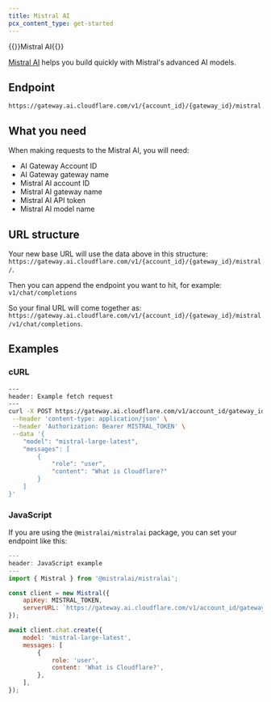 ```yaml
---
title: Mistral AI
pcx_content_type: get-started
---
```


{{<heading-pill style="beta">}}Mistral AI{{</heading-pill>}}

[Mistral AI](https://mistral.ai) helps you build quickly with Mistral's advanced AI models.

## Endpoint

`https://gateway.ai.cloudflare.com/v1/{account_id}/{gateway_id}/mistral`

## What you need

When making requests to the Mistral AI, you will need:

- AI Gateway Account ID
- AI Gateway gateway name
- Mistral AI account ID
- Mistral AI gateway name
- Mistral AI API token
- Mistral AI model name

## URL structure

Your new base URL will use the data above in this structure: `https://gateway.ai.cloudflare.com/v1/{account_id}/{gateway_id}/mistral/`.

Then you can append the endpoint you want to hit, for example: `v1/chat/completions`

So your final URL will come together as: `https://gateway.ai.cloudflare.com/v1/{account_id}/{gateway_id}/mistral/v1/chat/completions`.

## Examples

### cURL

```bash
---
header: Example fetch request
---
curl -X POST https://gateway.ai.cloudflare.com/v1/account_id/gateway_id/mistral/v1/chat/completions \
 --header 'content-type: application/json' \
 --header 'Authorization: Bearer MISTRAL_TOKEN' \
 --data '{
    "model": "mistral-large-latest",
    "messages": [
        {
            "role": "user",
            "content": "What is Cloudflare?"
        }
    ]
}'
```

### JavaScript

If you are using the `@mistralai/mistralai` package, you can set your endpoint like this:

```js
---
header: JavaScript example
---
import { Mistral } from '@mistralai/mistralai';

const client = new Mistral({
    apiKey: MISTRAL_TOKEN,
    serverURL: `https://gateway.ai.cloudflare.com/v1/account_id/gateway_id/mistral`,
});

await client.chat.create({
    model: 'mistral-large-latest',
    messages: [
        {
            role: 'user',
            content: 'What is Cloudflare?',
        },
    ],
});
```
